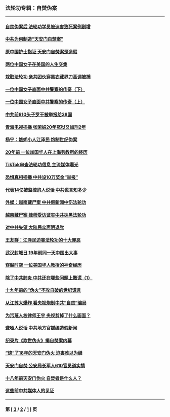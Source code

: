 ### 法轮功专辑：自焚伪案
---
#### [自焚伪案后 法轮功学员被迫害致死案例剧增](../../pages/nf5562/n13190600.md?08290430) 
#### [中共为何制造“天安门自焚案”](../../pages/nf5562/n13183270.md?08290430) 
#### [原中国护士指证 天安门自焚案是造假](../../pages/nf5562/n13172289.md?08290430) 
#### [两位中国女子在美国的人生交集](../../pages/nf5562/n13156138.md?08290430) 
#### [栽赃法轮功 亲共团伙穿黑衣藏界刀高调被捕](../../pages/nf5562/n13073780.md?08290430) 
#### [一位中国女子直面中共警察的传奇（下）](../../pages/nf5562/n12989706.md?08290430) 
#### [一位中国女子直面中共警察的传奇（上）](../../pages/nf5562/n12985072.md?08290430) 
#### [中共前610头子罗干被举报给38国](../../pages/nf5562/n12975419.md?08290430) 
#### [青海电视插播 张荣娟20年冤狱又加刑2年](../../pages/nf5562/n12738166.md?08290430) 
#### [杨宁：嫉妒小人江泽民 炮制世纪伪案](../../pages/nf5562/n12724108.md?08290430) 
#### [20年前 一位加国华人在上海劳教所的经历](../../pages/nf5562/n12707932.md?08290430) 
#### [TikTok审查法轮功信息 主流媒体曝光](../../pages/nf5562/n12362336.md?08290430) 
#### [恐惧真相插播 中共设10万奖金“举报”](../../pages/nf5562/n12306396.md?08290430) 
#### [代表14亿被监控的人说话 中共谎言知多少](../../pages/nf5562/n12297484.md?08290430) 
#### [外媒：越南藏尸案 中共假新闻中伤法轮功](../../pages/nf5562/n12264411.md?08290430) 
#### [越南藏尸案 律师受访证实中共抹黑法轮功](../../pages/nf5562/n12261878.md?08290430) 
#### [对中共失望 大陆民众声明退党](../../pages/nf5562/n12187315.md?08290430) 
#### [王友群：江泽民迫害法轮功的十大罪恶](../../pages/nf5562/n12169074.md?08290430) 
#### [武汉封城日 19年前同一天中国出大事](../../pages/nf5562/n12150901.md?08290430) 
#### [穿越时空  一位美国华人教授的神奇经历](../../pages/nf5562/n12097460.md?08290430) 
#### [除了中共肺炎 中共还在哪些问题上撒谎（1）](../../pages/nf5562/n11955770.md?08290430) 
#### [十九年前的“伪火”不攻自破的世纪谎言](../../pages/nf5562/n11813238.md?08290430) 
#### [从江苏大爆炸 看央视炮制中共“自焚”骗局](../../pages/nf5562/n11140275.md?08290430) 
#### [为污蔑人权律师王宇 央视剪掉了什么画面？](../../pages/nf5562/n11130142.md?08290430) 
#### [聋哑人说话 中共地方官媒编造假新闻](../../pages/nf5562/n11006067.md?08290430) 
#### [纪录片《欺世伪火》揭自焚案内幕](../../pages/nf5562/n11002664.md?08290430) 
#### [“烧”了18年的天安门伪火 迫害难以为继](../../pages/nf5562/n10996660.md?08290430) 
#### [天安门自焚 公安局长军人610官员道实情](../../pages/nf5562/n10997098.md?08290430) 
#### [十八年前天安门伪火 自焚者是什么人？](../../pages/nf5562/n10996556.md?08290430) 
#### [这些前中共媒体人的见证](../../pages/nf5562/n10845276.md?08290430) 

---
#### 第 [ [3](./3.md?08290430) / [2](./2.md?08290430) / [1](./1.md?08290430) ] 页
